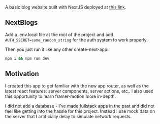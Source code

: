 A basic blog website built with NextJS deployed at [this link](https://next-blogs.onrender.com).

## NextBlogs

Add a .env.local file at the root of the project and add `AUTH_SECRET=some_random_string` for the auth system to work properly.

Then you just run it like any other create-next-app:

```bash
npm i && npm run dev
```

## Motivation

I created this app to get familiar with the new app router, as well as the latest react features: server components, server actions, etc..
I also used this opportunity to learn framer-motion more in-depth.

I did not add a database - I've made fullstack apps in the past and did not feel like getting into the hassle for this project.
Instead I use mock data on the server that I artificially delay to simulate network requests.
